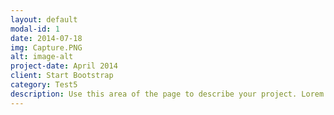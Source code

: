 ```yaml
---
layout: default
modal-id: 1
date: 2014-07-18
img: Capture.PNG
alt: image-alt
project-date: April 2014
client: Start Bootstrap
category: Test5
description: Use this area of the page to describe your project. Lorem ipsum dolor sit amet, consectetur adipisicing elit. Mollitia neque assumenda ipsam nihil, molestias magnam, recusandae quos quis inventore quisquam velit asperiores, vitae? Reprehenderit soluta, eos quod consequuntur itaque. Nam.
---
```

